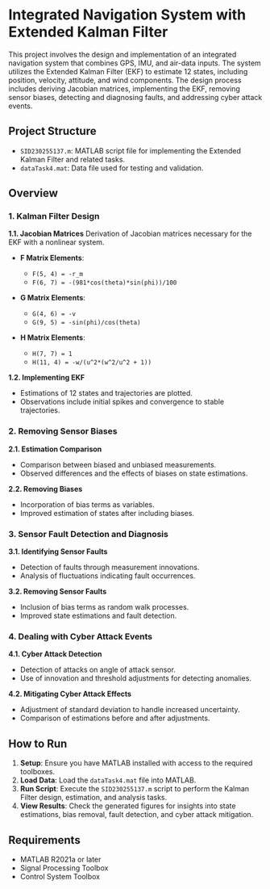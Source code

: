 # Integrated Navigation System with Extended Kalman Filter

This project involves the design and implementation of an integrated navigation system that combines GPS, IMU, and air-data inputs. The system utilizes the Extended Kalman Filter (EKF) to estimate 12 states, including position, velocity, attitude, and wind components. The design process includes deriving Jacobian matrices, implementing the EKF, removing sensor biases, detecting and diagnosing faults, and addressing cyber attack events.

## Project Structure

- `SID230255137.m`: MATLAB script file for implementing the Extended Kalman Filter and related tasks.
- `dataTask4.mat`: Data file used for testing and validation.

## Overview

### 1. Kalman Filter Design

**1.1. Jacobian Matrices**
Derivation of Jacobian matrices necessary for the EKF with a nonlinear system.

- **F Matrix Elements**:
  - `F(5, 4) = -r_m`
  - `F(6, 7) = -(981*cos(theta)*sin(phi))/100`

- **G Matrix Elements**:
  - `G(4, 6) = -v`
  - `G(9, 5) = -sin(phi)/cos(theta)`

- **H Matrix Elements**:
  - `H(7, 7) = 1`
  - `H(11, 4) = -w/(u^2*(w^2/u^2 + 1))`

**1.2. Implementing EKF**
- Estimations of 12 states and trajectories are plotted.
- Observations include initial spikes and convergence to stable trajectories.

### 2. Removing Sensor Biases

**2.1. Estimation Comparison**
- Comparison between biased and unbiased measurements.
- Observed differences and the effects of biases on state estimations.

**2.2. Removing Biases**
- Incorporation of bias terms as variables.
- Improved estimation of states after including biases.

### 3. Sensor Fault Detection and Diagnosis

**3.1. Identifying Sensor Faults**
- Detection of faults through measurement innovations.
- Analysis of fluctuations indicating fault occurrences.

**3.2. Removing Sensor Faults**
- Inclusion of bias terms as random walk processes.
- Improved state estimations and fault detection.

### 4. Dealing with Cyber Attack Events

**4.1. Cyber Attack Detection**
- Detection of attacks on angle of attack sensor.
- Use of innovation and threshold adjustments for detecting anomalies.

**4.2. Mitigating Cyber Attack Effects**
- Adjustment of standard deviation to handle increased uncertainty.
- Comparison of estimations before and after adjustments.

## How to Run

1. **Setup**: Ensure you have MATLAB installed with access to the required toolboxes.
2. **Load Data**: Load the `dataTask4.mat` file into MATLAB.
3. **Run Script**: Execute the `SID230255137.m` script to perform the Kalman Filter design, estimation, and analysis tasks.
4. **View Results**: Check the generated figures for insights into state estimations, bias removal, fault detection, and cyber attack mitigation.

## Requirements

- MATLAB R2021a or later
- Signal Processing Toolbox
- Control System Toolbox
